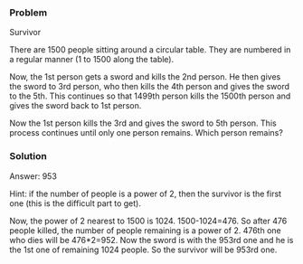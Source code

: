 ### Problem 

Survivor 

There are 1500 people sitting around a circular table. They are numbered in a regular manner (1 to 1500 along the table).

Now, the 1st person gets a sword and kills the 2nd person. He then gives the sword to 3rd person, who then kills the 4th person and gives the sword to the 5th. This continues so that 1499th person kills the 1500th person and gives the sword back to 1st person.

Now the 1st person kills the 3rd and gives the sword to 5th person. This process continues until only one person remains. Which person remains?


### Solution 

Answer: 953

Hint: if the number of people is a power of 2, then the survivor is the first one (this is the difficult part to get).

Now, the power of 2 nearest to 1500 is 1024. 1500-1024=476. So after 476 people killed, the number of people remaining is a power of 2. 476th one who dies will be 476*2=952. Now the sword is with the 953rd one and he is the 1st one of remaining 1024 people. So the survivor will be 953rd one.

